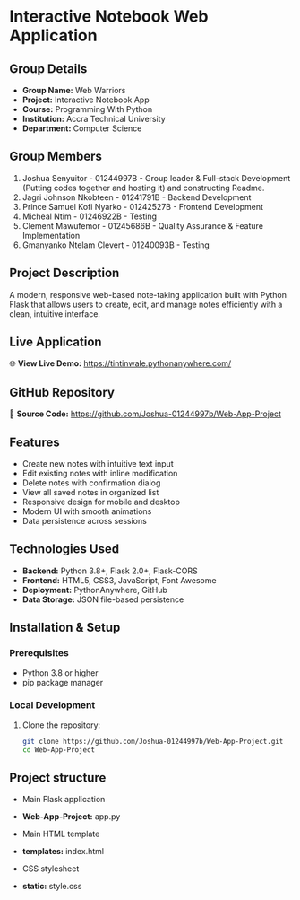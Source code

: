 # Interactive Notebook Web Application

## Group Details
- **Group Name:** Web Warriors
- **Project:** Interactive Notebook App  
- **Course:** Programming With Python
- **Institution:** Accra Technical University
- **Department:** Computer Science

## Group Members
1. Joshua Senyuitor - 01244997B - Group leader & Full-stack Development (Putting codes together and hosting it) and constructing Readme.
3. Jagri Johnson Nkobteen - 01241791B - Backend Development
4. Prince Samuel Kofi Nyarko - 01242527B - Frontend Development
5. Micheal Ntim - 01246922B - Testing
6. Clement Mawufemor - 01245686B - Quality Assurance & Feature Implementation
7. Gmanyanko Ntelam Clevert - 01240093B - Testing

## Project Description
A modern, responsive web-based note-taking application built with Python Flask that allows users to create, edit, and manage notes efficiently with a clean, intuitive interface.

## Live Application
🌐 **View Live Demo:** https://tintinwale.pythonanywhere.com/

## GitHub Repository
📂 **Source Code:** https://github.com/Joshua-01244997b/Web-App-Project

## Features
- Create new notes with intuitive text input
- Edit existing notes with inline modification
- Delete notes with confirmation dialog
- View all saved notes in organized list
- Responsive design for mobile and desktop
- Modern UI with smooth animations
- Data persistence across sessions

## Technologies Used
- **Backend:** Python 3.8+, Flask 2.0+, Flask-CORS
- **Frontend:** HTML5, CSS3, JavaScript, Font Awesome
- **Deployment:** PythonAnywhere, GitHub
- **Data Storage:** JSON file-based persistence

## Installation & Setup

### Prerequisites
- Python 3.8 or higher
- pip package manager

### Local Development
1. Clone the repository:
   ```bash
   git clone https://github.com/Joshua-01244997b/Web-App-Project.git
   cd Web-App-Project

## Project structure
-  Main Flask application
- **Web-App-Project:** app.py

-  Main HTML template
- **templates:** index.html

-  CSS stylesheet
- **static:** style.css
